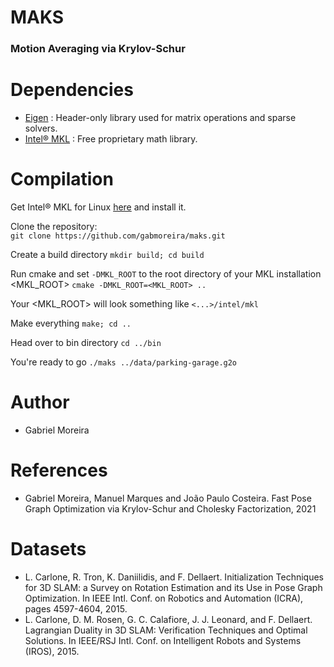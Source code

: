 # MAKS
### Motion Averaging via Krylov-Schur

# Dependencies
* [Eigen](http://eigen.tuxfamily.org) : Header-only library used for matrix operations and sparse solvers.
* [Intel® MKL](https://software.intel.com/content/www/us/en/develop/tools/math-kernel-library.html) : Free proprietary math library.


# Compilation
Get Intel® MKL for Linux [here](https://software.intel.com/content/www/us/en/develop/tools/math-kernel-library/choose-download/linux.html) and install it.

Clone the repository:  
`git clone https://github.com/gabmoreira/maks.git`  

Create a build directory 
`mkdir build; cd build`

Run cmake and set `-DMKL_ROOT` to the root directory of your MKL installation <MKL_ROOT> 
`cmake -DMKL_ROOT=<MKL_ROOT> ..`

Your <MKL_ROOT> will look something like `<...>/intel/mkl`

Make everything
`make; cd ..`

Head over to bin directory
`cd ../bin`

You're ready to go
`./maks ../data/parking-garage.g2o`

# Author
* Gabriel Moreira

# References
* Gabriel Moreira, Manuel Marques and João Paulo Costeira. Fast Pose Graph Optimization via Krylov-Schur and Cholesky Factorization, 2021

# Datasets
* L. Carlone, R. Tron, K. Daniilidis, and F. Dellaert. Initialization Techniques for 3D SLAM: a Survey on Rotation Estimation and its Use in Pose Graph Optimization. In IEEE Intl. Conf. on Robotics and Automation (ICRA), pages 4597-4604, 2015.
* L. Carlone, D. M. Rosen, G. C. Calafiore, J. J. Leonard, and F. Dellaert. Lagrangian Duality in 3D SLAM: Verification Techniques and Optimal Solutions. In IEEE/RSJ Intl. Conf. on Intelligent Robots and Systems (IROS), 2015.

